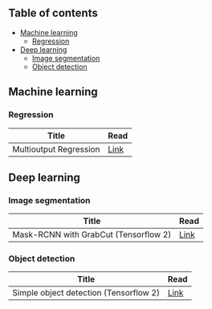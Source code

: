 ## Table of contents
- [Machine learning](#machine-learning)
  * [Regression](#regression)
- [Deep learning](#deep-learning)
  * [Image segmentation](#image-segmentation)
  * [Object detection](#object-detection)


## Machine learning
### Regression
| Title |Read|
|-------|-----------|
|Multioutput Regression|[Link](https://nbviewer.org/github/Anant-mishra1729/Machine-Learning-Notebooks/blob/main/Regression/Multioutput_regression.ipynb)|

## Deep learning

### Image segmentation
| Title |Read|
|-------|-----------|
|Mask-RCNN with GrabCut (Tensorflow 2)|[Link](https://nbviewer.org/github/Anant-mishra1729/Machine-Learning-Notebooks/blob/main/Mask_RCNN/Mask_RCNN.ipynb)|
### Object detection
| Title |Read|
|-------|-------------|
|Simple object detection (Tensorflow 2)|[Link](https://nbviewer.org/github/Anant-mishra1729/Machine-Learning-Notebooks/blob/main/Object_detection/Simple_object_detection_tensorflow.ipynb)
